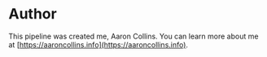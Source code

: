 # Author
This pipeline was created  me, Aaron Collins. You can learn more about me at [https://aaroncollins.info](https://aaroncollins.info).
